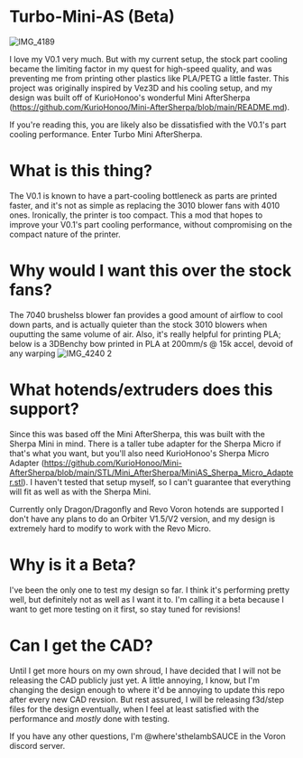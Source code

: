 # Turbo-Mini-AS (Beta)
![IMG_4189](https://user-images.githubusercontent.com/93737816/165895620-29b7efa9-3de0-40d0-9382-efdba18dc3aa.JPG)

I love my V0.1 very much. But with my current setup, the stock part cooling became the limiting factor in my quest for high-speed quality, and was preventing me from printing other plastics like PLA/PETG a little faster. This project was originally inspired by Vez3D and his cooling setup, and my design was built off of KurioHonoo's wonderful Mini AfterSherpa (https://github.com/KurioHonoo/Mini-AfterSherpa/blob/main/README.md).

If you're reading this, you are likely also be dissatisfied with the V0.1's part cooling performance. Enter Turbo Mini AfterSherpa.


# What is this thing?
The V0.1 is known to have a part-cooling bottleneck as parts are printed faster, and it's not as simple as replacing the 3010 blower fans with 4010 ones. Ironically, the printer is too compact. This a mod that hopes to improve your V0.1's part cooling performance, without compromising on the compact nature of the printer.

# Why would I want this over the stock fans?
 The 7040 brushelss blower fan provides a good amount of airflow to cool down parts, and is actually quieter than the stock 3010 blowers when ouputting the same volume of air. Also, it's really helpful for printing PLA; below is a 3DBenchy bow printed in PLA at 200mm/s @ 15k accel, devoid of any warping
![IMG_4240 2](https://user-images.githubusercontent.com/93737816/169748025-c47499bc-3820-4f24-b5d0-60aa91e87936.JPG)



# What hotends/extruders does this support?
Since this was based off the Mini AfterSherpa, this was built with the Sherpa Mini in mind. There is a taller tube adapter for the Sherpa Micro if that's what you want, but you'll also need KurioHonoo's Sherpa Micro Adapter (https://github.com/KurioHonoo/Mini-AfterSherpa/blob/main/STL/Mini_AfterSherpa/MiniAS_Sherpa_Micro_Adapter.stl). I haven't tested that setup myself, so I can't guarantee that everything will fit as well as with the Sherpa Mini. 
 
Currently only Dragon/Dragonfly and Revo Voron hotends are supported I don't have any plans to do an Orbiter V1.5/V2 version, and my design is extremely hard to modify to work with the Revo Micro.

# Why is it a Beta?
I've been the only one to test my design so far. I think it's performing pretty well, but definitely not as well as I want it to. I'm calling it a beta because I want to get more testing on it first, so stay tuned for revisions!

# Can I get the CAD?
Until I get more hours on my own shroud, I have decided that I will not be releasing the CAD publicly just yet. A little annoying, I know, but I'm changing the design enough to where it'd be annoying to update this repo after every new CAD revsion. But rest assured, I will be releasing f3d/step files for the design eventually, when I feel at least satisfied with the performance and *mostly* done with testing.

If you have any other questions, I'm @where'sthelambSAUCE in the Voron discord server.
